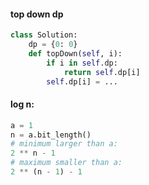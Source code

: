 #### top down dp
```python
class Solution:
    dp = {0: 0}
    def topDown(self, i):
        if i in self.dp:
            return self.dp[i]
        self.dp[i] = ...
```

#### log n:
```python
a = 1
n = a.bit_length()
# minimum larger than a:
2 ** n - 1
# maximum smaller than a:
2 ** (n - 1) - 1
```

